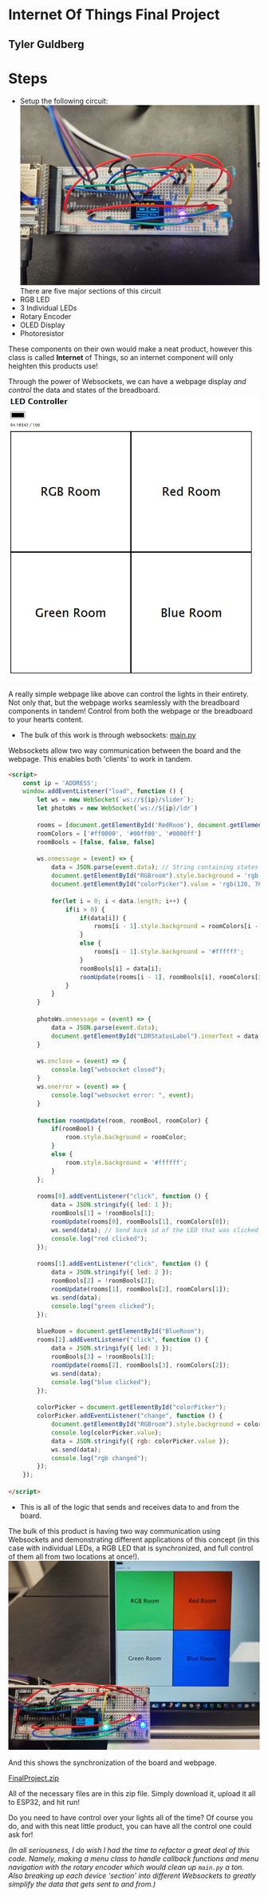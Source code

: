 # Internet Of Things Final Project
## Tyler Guldberg

# Steps
- Setup the following circuit:
![](Pictures/CircuitPicture.jpg)
There are five major sections of this circuit
- RGB LED
- 3 Individual LEDs
- Rotary Encoder
- OLED Display
- Photoresistor

These components on their own would make a neat product, however this class is called **Internet** of Things, so an
internet component will only heighten this products use!

Through the power of Websockets, we can have a webpage display _and control_ the data and states of the breadboard.
![](Pictures/PageScreenshot.png)

A really simple webpage like above can control the lights in their entirety. Not only that, but the webpage works
seamlessly with the breadboard components in tandem! Control from both the webpage or the breadboard to your hearts
content.

- The bulk of this work is through websockets: [main.py](main.py)

Websockets allow two way communication between the board and the webpage. This enables both 'clients' to work in tandem.

```html
<script>
    const ip = 'ADDRESS';
    window.addEventListener("load", function () {
        let ws = new WebSocket(`ws://${ip}/slider`);
        let photoWs = new WebSocket(`ws://${ip}/ldr`)

        rooms = [document.getElementById('RedRoom'), document.getElementById('GreenRoom'), document.getElementById('BlueRoom')]
        roomColors = ['#ff0000', '#00ff00', '#0000ff']
        roomBools = [false, false, false]

        ws.onmessage = (event) => {
            data = JSON.parse(event.data); // String containing states of LEDs and RGB LED color in hex
            document.getElementById("RGBroom").style.background = 'rgb(' + String(data[0]) + ')';
            document.getElementById("colorPicker").value = 'rgb(120, 76, 200)';

            for(let i = 0; i < data.length; i++) {
                if(i > 0) {
                    if(data[i]) {
                        rooms[i - 1].style.background = roomColors[i - 1];
                    }
                    else {
                        rooms[i - 1].style.background = '#ffffff';
                    }
                    roomBools[i] = data[i];
                    roomUpdate(rooms[i - 1], roomBools[i], roomColors[i - 1]);
                }
            }
        }

        photoWs.onmessage = (event) => {
            data = JSON.parse(event.data);
            document.getElementById("LDRStatusLabel").innerText = data + ' / 100';
        }

        ws.onclose = (event) => {
            console.log("websocket closed");
        }
        ws.onerror = (event) => {
            console.log("websocket error: ", event);
        }

        function roomUpdate(room, roomBool, roomColor) {
            if(roomBool) {
                room.style.background = roomColor;
            }
            else {
                room.style.background = '#ffffff';
            }
        };
        
        rooms[0].addEventListener("click", function () {
            data = JSON.stringify({ led: 1 });
            roomBools[1] = !roomBools[1];
            roomUpdate(rooms[0], roomBools[1], roomColors[0]);
            ws.send(data); // Send back id of the LED that was clicked
            console.log("red clicked");
        });

        rooms[1].addEventListener("click", function () {
            data = JSON.stringify({ led: 2 });
            roomBools[2] = !roomBools[2];
            roomUpdate(rooms[1], roomBools[2], roomColors[1]);
            ws.send(data);
            console.log("green clicked");
        });

        blueRoom = document.getElementById("BlueRoom");
        rooms[2].addEventListener("click", function () {
            data = JSON.stringify({ led: 3 });
            roomBools[3] = !roomBools[3];
            roomUpdate(rooms[2], roomBools[3], roomColors[2]);
            ws.send(data);
            console.log("blue clicked");
        });

        colorPicker = document.getElementById("colorPicker");
        colorPicker.addEventListener("change", function () {
            document.getElementById("RGBroom").style.background = colorPicker.value;
            console.log(colorPicker.value);
            data = JSON.stringify({ rgb: colorPicker.value });
            ws.send(data);
            console.log("rgb changed");
        });
    });

</script>
```
- This is all of the logic that sends and receives data to and from the board. 

The bulk of this product is having two way
communication using Websockets and demonstrating different applications of this concept (in this case with individual LEDs, a
RGB LED that is synchronized, and full control of them all from two locations at once!).
![](Pictures/CircuitPicture2.jpg)

And this shows the synchronization of the board and webpage.

[FinalProject.zip](FinalProject.zip)

All of the necessary files are in this zip file. Simply download it, upload it all to ESP32, and hit run!

Do you need to have control over your lights all of the time? Of course you do, and with this neat little product, you
can have all the control one could ask for!

_(In all seriousness, I do wish I had the time to refactor a great deal of this code. Namely, making a menu class to
handle callback functions and menu navigation with the rotary encoder which would clean up `main.py` a ton. Also
breaking up each device 'section' into different Websockets to greatly simplify the data that gets sent to and from.)_
